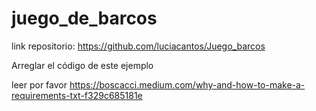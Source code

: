 # juego_de_barcos
link repositorio: https://github.com/luciacantos/Juego_barcos

Arreglar el código de este ejemplo

leer por favor
https://boscacci.medium.com/why-and-how-to-make-a-requirements-txt-f329c685181e

